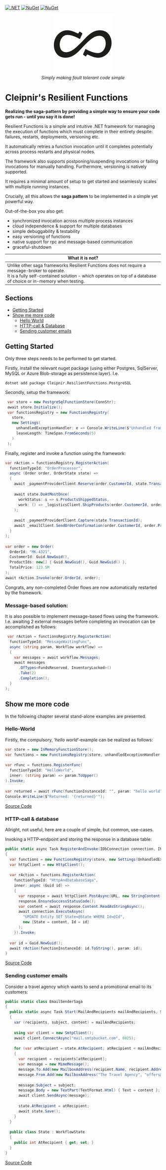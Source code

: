 [![.NET](https://github.com/stidsborg/Cleipnir.ResilientFunctions/actions/workflows/dotnet.yml/badge.svg)](https://github.com/stidsborg/Cleipnir.ResilientFunctions/actions/workflows/dotnet.yml)
[![NuGet](https://img.shields.io/nuget/dt/Cleipnir.ResilientFunctions.svg)](https://www.nuget.org/packages/Cleipnir.ResilientFunctions)
[![NuGet](https://img.shields.io/nuget/vpre/Cleipnir.ResilientFunctions.svg)](https://www.nuget.org/packages/Cleipnir.ResilientFunctions)

<p align="center">
  <img src="cleipnir.png" alt="logo" />
  <br>
  <em>Simply making fault tolerant code simple</em>
  <br>
</p>

# Cleipnir's Resilient Functions
**Realizing the saga-pattern by providing a simple way to ensure your code gets run - until you say it is done!**

Resilient Functions is a simple and intuitive .NET framework for managing the execution of functions which must complete in their entirety despite: failures, restarts, deployments, versioning etc. 

It automatically retries a function invocation until it completes potentially across process restarts and physical nodes. 

The framework also supports postponing/suspending invocations or failing invocations for manually handling. Furthermore, versioning is natively supported.

It requires a minimal amount of setup to get started and seamlessly scales with multiple running instances.

Crucially, all this allows the **saga pattern** to be implemented in a simple yet powerful way. 

Out-of-the-box you also get:
* synchronized invocation across multiple process instances
* cloud independence & support for multiple databases
* simple debuggability & testability
* easy versioning of functions
* native support for rpc and message-based communication
* graceful-shutdown

| What it is not? |
| --- |
| Unlike other saga frameworks Resilient Functions does not require a message-broker to operate.<br /> It is a fully self-contained solution - which operates on top of a database of choice or in-memory when testing.<br />|

## Sections
* [Getting Started](#getting-started)
* [Show me more code](#show-me-more-code)
  * [Hello World](#hello-world) 
  * [HTTP-call & Database](#http-call--database)
  * [Sending customer emails](#sending-customer-emails)

## Getting Started
Only three steps needs to be performed to get started.

Firstly, install the relevant nuget package (using either Postgres, SqlServer, MySQL or Azure Blob-storage as persistence layer). I.e.
```console
dotnet add package Cleipnir.ResilientFunctions.PostgreSQL
```

Secondly, setup the framework:
```csharp
 var store = new PostgreSqlFunctionStore(ConnStr);
 await store.Initialize();
 var functionsRegistry = new FunctionsRegistry(
   store,
   new Settings(
     unhandledExceptionHandler: e => Console.WriteLine($"Unhandled framework exception occured: '{e}'"),
     leaseLength: TimeSpan.FromSeconds(5)
   )
 );
```

Finally, register and invoke a function using the framework:
```csharp
var rAction = functionsRegistry.RegisterAction(
  functionTypeId: "OrderProcessor",
  async (Order order, OrderState state) => 
  {
    await _paymentProviderClient.Reserve(order.CustomerId, state.TransactionId, order.TotalPrice);

    await state.DoAtMostOnce(
      workStatus: s => s.ProductsShippedStatus,
      work: () => _logisticsClient.ShipProducts(order.CustomerId, order.ProductIds)
    );

    await _paymentProviderClient.Capture(state.TransactionId);
    await _emailClient.SendOrderConfirmation(order.CustomerId, order.ProductIds);
  }
);

var order = new Order(
  OrderId: "MK-4321",
  CustomerId: Guid.NewGuid(),
  ProductIds: new[] { Guid.NewGuid(), Guid.NewGuid() },
  TotalPrice: 123.5M
);
await rAction.Invoke(order.OrderId, order);
```

Congrats, any non-completed Order flows are now automatically restarted by the framework.

### Message-based solution:
It is also possible to implement message-based flows using the framework.
I.e. awaiting 2 external messages before completing an invocation can be accomplished as follows:
```csharp
 var rAction = functionsRegistry.RegisterAction(
  functionTypeId: "MessageWaitingFunc",
  async (string param, Workflow workflow) => 
  {
    var messages = await workflow.Messages;
    await messages
      .OfTypes<FundsReserved, InventoryLocked>()
      .Take(2)
      .Completion();
  }
);
```

## Show me more code
In the following chapter several stand-alone examples are presented. 

### Hello-World
Firstly, the compulsory, ‘*hello world*’-example can be realized as follows:

```csharp
var store = new InMemoryFunctionStore();
var functions = new FunctionsRegistry(store, unhandledExceptionHandler: Console.WriteLine);

var rFunc = functions.RegisterFunc(
  functionTypeId: "HelloWorld",
  inner: (string param) => param.ToUpper()
).Invoke;

var returned = await rFunc(functionInstanceId: "", param: "hello world");
Console.WriteLine($"Returned: '{returned}'");
```
[Source Code](https://github.com/stidsborg/Cleipnir.ResilientFunctions/blob/main/Samples/Sample.ConsoleApp/Simple/HelloWorldExample.cs)

### HTTP-call & database
Allright, not useful, here are a couple of simple, but common, use-cases.

Invoking a HTTP-endpoint and storing the response in a database table:
```csharp
public static async Task RegisterAndInvoke(IDbConnection connection, IFunctionStore store)
{
  var functions = new FunctionsRegistry(store, new Settings(UnhandledExceptionHandler: Console.WriteLine));
  var httpClient = new HttpClient();

  var rAction = functions.RegisterAction(
    functionTypeId: "HttpAndDatabaseSaga",
    inner: async (Guid id) =>
    {
      var response = await httpClient.PostAsync(URL, new StringContent(id.ToString()));
      response.EnsureSuccessStatusCode();
      var content = await response.Content.ReadAsStringAsync();
      await connection.ExecuteAsync(
        "UPDATE Entity SET State=@State WHERE Id=@Id",
        new {State = content, Id = id}
      );
    }).Invoke;

  var id = Guid.NewGuid();
  await rAction(functionInstanceId: id.ToString(), param: id);
}
```
[Source Code](https://github.com/stidsborg/Cleipnir.ResilientFunctions/blob/main/Samples/Sample.ConsoleApp/Simple/SimpleHttpAndDbExample.cs)

### Sending customer emails
Consider a travel agency which wants to send a promotional email to its customers:
```csharp
public static class EmailSenderSaga
{
  public static async Task Start(MailAndRecipients mailAndRecipients, State state)
  {
    var (recipients, subject, content) = mailAndRecipients;

    using var client = new SmtpClient();
    await client.ConnectAsync("mail.smtpbucket.com", 8025);
        
    for (var atRecipient = state.AtRecipient; atRecipient < mailAndRecipients.Recipients.Count; atRecipient++)
    {
      var recipient = recipients[atRecipient];
      var message = new MimeMessage();
      message.To.Add(new MailboxAddress(recipient.Name, recipient.Address));
      message.From.Add(new MailboxAddress("The Travel Agency", "offers@thetravelagency.co.uk"));

      message.Subject = subject;
      message.Body = new TextPart(TextFormat.Html) { Text = content };
      await client.SendAsync(message);

      state.AtRecipient = atRecipient;
      await state.Save();
    }
  }

  public class State : WorkflowState
  {
    public int AtRecipient { get; set; }
  }
}
```
[Source Code](https://github.com/stidsborg/Cleipnir.ResilientFunctions/tree/main/Samples/Sample.ConsoleApp/EmailOffers)
